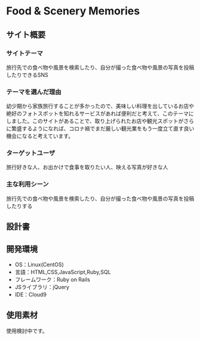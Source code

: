 # Food & Scenery Memories

## サイト概要
### サイトテーマ
旅行先での食べ物や風景を検索したり、自分が撮った食べ物や風景の写真を投稿したりできるSNS

### テーマを選んだ理由
幼少期から家族旅行することが多かったので、美味しい料理を出しているお店や絶好のフォトスポットを知れるサービスがあれば便利だと考えて、このテーマにしました。このサイトがあることで、取り上げられたお店や観光スポットがさらに繁盛するようになれば、コロナ禍でまだ厳しい観光業をもう一度立て直す良い機会になると考えています。

### ターゲットユーザ
旅行好きな人、お出かけで食事を取りたい人、映える写真が好きな人

### 主な利用シーン
旅行先での食べ物や風景を検索したり、自分が撮った食べ物や風景の写真を投稿したりする

## 設計書


## 開発環境
- OS：Linux(CentOS)
- 言語：HTML,CSS,JavaScript,Ruby,SQL
- フレームワーク：Ruby on Rails
- JSライブラリ：jQuery
- IDE：Cloud9

## 使用素材
使用検討中です。
